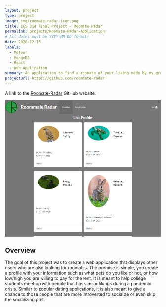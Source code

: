 ```yaml
---
layout: project
type: project
image: img/roomate-radar-icon.png
title: ICS 314 Final Project - Roomate Radar
permalink: projects/Roomate-Radar-Application
# All dates must be YYYY-MM-DD format!
date: 2020-12-15
labels:
  - Meteor
  - MongoDB
  - React
  - Web Application
summary: An application to find a roomate of your liking made by my group in ICS 314.
projecturl: https://github.com/roommate-radar
---
```


A link to the [Roomate-Radar](https://github.com/roommate-radar) GitHub website.

<img class="ui medium right floated rounded image" src="../img/Roomate-Radar-ListProfiles.PNG">

## Overview
The goal of this project was to create a web application that displays other users who are also looking for roomates. The premise is simple, you create a profile with your information such as what pets do you like or not, or how low/high you are willing to pay for the rent. It is meant to help college students meet up with people that has similar likings during a pandemic crisis. Similar to popular dating applications, it is also meant to give a chance to those people that are more introverted to socialize or even skip the socializing part.


<!-- ## Contributions
I contributed the page where it lists the different profiles to check out. It listed everyone that was registered with the website. I also was in charge of making a filtered page. The purpose was to list only the people that fits the filters you set at the creation of your profile. Unfortunately, I was unable to figure out how to implement that and ended up not finishing that part.

## What I learned
I learned many things from this project ranging from project management to working with a team. It was extremenly confusing at the start and less confusing towards the end. Although this course had lots of action packed web design tutorials and instructions, there are still many things I do not understand about making a website. The creation of a website from scratch requires so much work that it is not possible unless you dedicate almost all of your time and effort as if it was your job. The thing I enjoyed the most out of this project was when our pages started to work together and merged them into the main branch. It was such an accomplishing feeling that you were able to create something with someone as a team.
-->